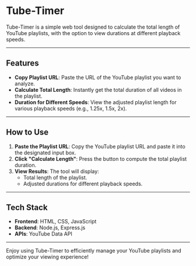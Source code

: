 # Tube-Timer

Tube-Timer is a simple web tool designed to calculate the total length of YouTube playlists, with the option to view durations at different playback speeds.

---

## Features

- **Copy Playlist URL**: Paste the URL of the YouTube playlist you want to analyze.
- **Calculate Total Length**: Instantly get the total duration of all videos in the playlist.
- **Duration for Different Speeds**: View the adjusted playlist length for various playback speeds (e.g., 1.25x, 1.5x, 2x).

---

## How to Use

1. **Paste the Playlist URL**: Copy the YouTube playlist URL and paste it into the designated input box.
2. **Click "Calculate Length"**: Press the button to compute the total playlist duration.
3. **View Results**: The tool will display:
   - Total length of the playlist.
   - Adjusted durations for different playback speeds.

---

## Tech Stack

- **Frontend**: HTML, CSS, JavaScript
- **Backend**: Node.js, Express.js
- **APIs**: YouTube Data API

---

Enjoy using Tube-Timer to efficiently manage your YouTube playlists and optimize your viewing experience!
